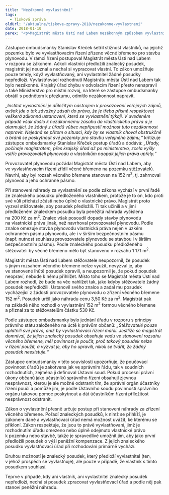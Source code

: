 ```yaml
---
title: "Nezákonné vyvlastnění"
tags:
  - Tisková zpráva
oldUrl: "/aktualne/tiskove-zpravy-2018/nezakonne-vyvlastneni"
date: 2018-01-10
perex: "<p>Magistrát města Ústí nad Labem nezákonným způsobem vyvlastnil kvůli plynovodu část pozemku a vlastníkům za to přiznal 530 Kč – přibližně šedesátkrát méně, než mohli podle svého znaleckého posudku obdržet. Chybu magistrátu nenapravil ani krajský úřad v odvolacím řízení a právo vlastníkům pozemku upřelo i Ministerstvo pro místní rozvoj. Takové jednání úřadů je v rozporu s principy právního státu založeného na úctě k právům občanů.</p>"
---
```


<!-- imported from the old website -->

<p>Zástupce ombudsmanky Stanislav Křeček šetřil stížnost vlastníků, na jejichž pozemku bylo ve vyvlastňovacím řízení zřízeno věcné břemeno pro stavbu plynovodu. V rámci řízení postupoval Magistrát města Ústí nad Labem v rozporu se zákonem. Ačkoli vlastníci předložili znalecký posudek, magistrát jej neuznal a nechal si vypracovat vlastní. To zákon umožňuje pouze tehdy, když vyvlastňovaný, ani vyvlastnitel žádné posudky nepředloží. Vyvlastňovací rozhodnutí Magistrátu města Ústí nad Labem tak bylo nezákonné. Krajský úřad chybu v odvolacím řízení přesto nenapravil a také Ministerstvo pro místní rozvoj, na které se zástupce ombudsmanky obrátil s podnětem k přezkumu, odmítlo nezákonnost napravit. </p> <p><i>„Institut vyvlastnění je důležitým nástrojem k prosazování veřejných zájmů, avšak jde o tak závažný zásah do práva, že je třeba přísně respektovat veškerá zákonná ustanovení, která se vyvlastnění týkají. V uvedeném případě však došlo k nezákonnému zásahu do vlastnického práva a je alarmující, že žádný z úřadů vůbec nepřipustil možnost tuto nezákonnost napravit. Nejedná se přitom o situaci, kdy by se vlastník choval obstrukčně a bránil se poskytnout své pozemky pro stavbu veřejného zájmu,“</i> kritizuje zástupce ombudsmanky Stanislav Křeček postup úřadů a dodává: <i>„Úřady, počínaje magistrátem, přes krajský úřad až po ministerstvo, zcela vyšly vstříc provozovateli plynovodu a vlastníkům naopak jejich práva upřely.“</i></p> <p>Provozovatel plynovodu požádal Magistrát města Ústí nad Labem, aby ve vyvlastňovacím řízení zřídil věcné břemeno na pozemku stěžovatelů. Navrhl, aby byl rozsah věcného břemene stanoven na 152 m<sup>2</sup>, tj. zahrnoval plynovod a jeho ochranné pásmo. </p> <p>Při stanovení náhrady za vyvlastnění se podle zákona vychází v první řadě ze znaleckého posudku předloženého vlastníkem, protože je to on, kdo proti své vůli přichází zčásti nebo úplně o vlastnické právo. Magistrát proto vyzval stěžovatele, aby posudek předložili. Ti tak učinili a v jimi předloženém znaleckém posudku byla peněžitá náhrada vyčíslena na 200 Kč za m<sup>2</sup>. Znalec však posoudil dopady stavby plynovodu na vlastnická práva jinak, než navrhoval provozovatel plynovodu. Podle znalce omezuje stavba plynovodu vlastnická práva nejen v úzkém ochranném pásmu plynovodu, ale i v širším bezpečnostním pásmu (např. nutnost souhlasu provozovatele plynovodu se stavbou i v širším bezpečnostním pásmu). Podle znaleckého posudku předloženého stěžovateli by věcné břemeno mělo být stanoveno v rozsahu 1 171 m<sup>2</sup>.</p> <p>Magistrát města Ústí nad Labem stěžovatele neupozornil, že posudek s jiným rozsahem věcného břemene nelze využít, nevyzval je, aby ve stanovené lhůtě posudek opravili, a neupozornil je, že pokud posudek neopraví, nebude k němu přihlížet. Místo toho se Magistrát města Ústí nad Labem rozhodl, že bude na věc nahlížet tak, jako kdyby stěžovatelé žádný posudek nepředložili. Ustanovil svého znalce a zadal mu posudek vycházející z žádosti provozovatele plynovodu o zřízení věcného břemene 152 m<sup>2</sup>. Posudek určil jako náhradu cenu 3,50 Kč za m<sup>2</sup>. Magistrát pak na základě něho rozhodl o vyvlastnění 152 m<sup>2</sup> formou věcného břemene a přiznal za to stěžovatelům částku 530 Kč.</p> <p>Podle zástupce ombudsmanky bylo jednání úřadu v rozporu s principy právního státu založeného na úctě k právům občanů: <i>„Stěžovatelé pouze uplatnili své právo, aniž by vyvlastňovací řízení mařili. Jestliže se magistrát domníval, že jejich znalecký posudek obsahuje vadu ve stanovení rozsahu věcného břemene, měl povinnost je poučit, proč takový posudek nelze v řízení použít, a vyzvat je, aby ho upravili, nikoli se tvářit, že žádný posudek neexistuje.“ </i></p> <p>Zástupce ombudsmanky v této souvislosti upozorňuje, že poučovací povinnost úřadů je zakotvena jak ve správním řádu, tak v soudních rozhodnutích, zejména ji definoval Ústavní soud. Pokud procesní právní úkony občanů jako účastníků správního řízení obsahují zjevnou nesprávnost, kterou je ale možné odstranit tím, že správní orgán účastníky řízení poučí a pomůže jim, je podle Ústavního soudu povinností správního orgánu takovou pomoc poskytnout a dát účastníkům řízení příležitost nesprávnost odstranit.</p> <p>Zákon o vyvlastnění přesně určuje postup při stanovení náhrady za zřízení věcného břemene. Pořadí znaleckých posudků, k nimž se přihlíží, je zákonem dané a vyvlastňovací úřad nemá možnost uvážit, ke kterému se přikloní. Zákon respektuje, že jsou to právě vyvlastňovaní, jimž je rozhodnutím úřadu omezeno nebo úplně odejmuto vlastnické právo k pozemku nebo stavbě, takže je spravedlivé umožnit jim, aby jako první předložili posudek o výši peněžní kompenzace. Z jejich znaleckého posudku vyvlastňovací úřad při rozhodování primárně vychází.</p> <p>Druhou možností je znalecký posudek, který předloží vyvlastnitel (ten, v jehož prospěch se vyvlastňuje), ale pouze v případě, že vlastník s tímto posudkem souhlasí.</p> Teprve v případě, kdy ani vlastník, ani vyvlastnitel znalecký posudek nepředloží, nechá si posudek zpracovat vyvlastňovací úřad a podle něj pak stanoví peněžní náhradu.
